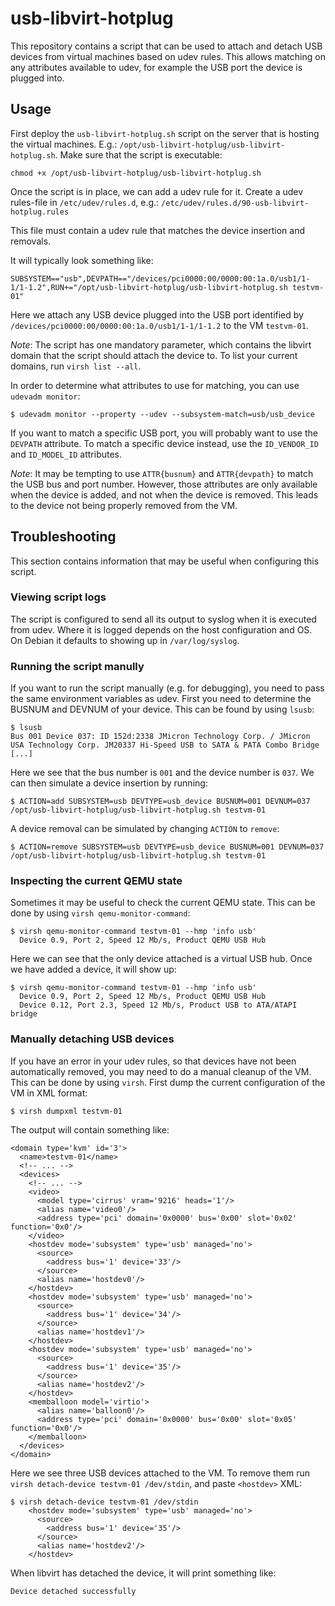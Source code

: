 usb-libvirt-hotplug
===================

This repository contains a script that can be used to attach and detach USB devices from virtual machines based on udev rules.
This allows matching on any attributes available to udev, for example the USB port the device is plugged into.


Usage
-----

First deploy the `usb-libvirt-hotplug.sh` script on the server that is hosting the virtual machines.
E.g.: `/opt/usb-libvirt-hotplug/usb-libvirt-hotplug.sh`.
Make sure that the script is executable:

```
chmod +x /opt/usb-libvirt-hotplug/usb-libvirt-hotplug.sh
```

Once the script is in place, we can add a udev rule for it.
Create a udev rules-file in `/etc/udev/rules.d`, e.g.: `/etc/udev/rules.d/90-usb-libvirt-hotplug.rules`

This file must contain a udev rule that matches the device insertion and removals.

It will typically look something like:

```
SUBSYSTEM=="usb",DEVPATH=="/devices/pci0000:00/0000:00:1a.0/usb1/1-1/1-1.2",RUN+="/opt/usb-libvirt-hotplug/usb-libvirt-hotplug.sh testvm-01"
```

Here we attach any USB device plugged into the USB port identified by `/devices/pci0000:00/0000:00:1a.0/usb1/1-1/1-1.2` to the VM `testvm-01`.

*Note*:
The script has one mandatory parameter, which contains the libvirt domain that the script should attach the device to.
To list your current domains, run `virsh list --all`.

In order to determine what attributes to use for matching, you can use `udevadm monitor`:

```
$ udevadm monitor --property --udev --subsystem-match=usb/usb_device
```

If you want to match a specific USB port, you will probably want to use the `DEVPATH` attribute.
To match a specific device instead, use the `ID_VENDOR_ID` and `ID_MODEL_ID` attributes.

*Note*:
It may be tempting to use `ATTR{busnum}` and `ATTR{devpath}` to match the USB bus and port number.
However, those attributes are only available when the device is added, and not when the device is removed.
This leads to the device not being properly removed from the VM.


Troubleshooting
---------------

This section contains information that may be useful when configuring this script.


### Viewing script logs

The script is configured to send all its output to syslog when it is executed from udev.
Where it is logged depends on the host configuration and OS.
On Debian it defaults to showing up in `/var/log/syslog`.


### Running the script manully

If you want to run the script manually (e.g. for debugging), you need to pass the same environment variables as udev.
First you need to determine the BUSNUM and DEVNUM of your device.
This can be found by using `lsusb`:

```
$ lsusb
Bus 001 Device 037: ID 152d:2338 JMicron Technology Corp. / JMicron USA Technology Corp. JM20337 Hi-Speed USB to SATA & PATA Combo Bridge
[...]
```

Here we see that the bus number is `001` and the device number is `037`.
We can then simulate a device insertion by running:

```
$ ACTION=add SUBSYSTEM=usb DEVTYPE=usb_device BUSNUM=001 DEVNUM=037 /opt/usb-libvirt-hotplug/usb-libvirt-hotplug.sh testvm-01
```

A device removal can be simulated by changing `ACTION` to `remove`:

```
$ ACTION=remove SUBSYSTEM=usb DEVTYPE=usb_device BUSNUM=001 DEVNUM=037 /opt/usb-libvirt-hotplug/usb-libvirt-hotplug.sh testvm-01
```


### Inspecting the current QEMU state

Sometimes it may be useful to check the current QEMU state.
This can be done by using `virsh qemu-monitor-command`:

```
$ virsh qemu-monitor-command testvm-01 --hmp 'info usb'
  Device 0.9, Port 2, Speed 12 Mb/s, Product QEMU USB Hub
```

Here we can see that the only device attached is a virtual USB hub.
Once we have added a device, it will show up:

```
$ virsh qemu-monitor-command testvm-01 --hmp 'info usb'
  Device 0.9, Port 2, Speed 12 Mb/s, Product QEMU USB Hub
  Device 0.12, Port 2.3, Speed 12 Mb/s, Product USB to ATA/ATAPI bridge
```


### Manually detaching USB devices

If you have an error in your udev rules, so that devices have not been automatically removed, you may need to do a manual cleanup of the VM.
This can be done by using `virsh`.
First dump the current configuration of the VM in XML format:

```
$ virsh dumpxml testvm-01
```

The output will contain something like:

```
<domain type='kvm' id='3'>
  <name>testvm-01</name>
  <!-- ... -->
  <devices>
    <!-- ... -->
    <video>
      <model type='cirrus' vram='9216' heads='1'/>
      <alias name='video0'/>
      <address type='pci' domain='0x0000' bus='0x00' slot='0x02' function='0x0'/>
    </video>
    <hostdev mode='subsystem' type='usb' managed='no'>
      <source>
        <address bus='1' device='33'/>
      </source>
      <alias name='hostdev0'/>
    </hostdev>
    <hostdev mode='subsystem' type='usb' managed='no'>
      <source>
        <address bus='1' device='34'/>
      </source>
      <alias name='hostdev1'/>
    </hostdev>
    <hostdev mode='subsystem' type='usb' managed='no'>
      <source>
        <address bus='1' device='35'/>
      </source>
      <alias name='hostdev2'/>
    </hostdev>
    <memballoon model='virtio'>
      <alias name='balloon0'/>
      <address type='pci' domain='0x0000' bus='0x00' slot='0x05' function='0x0'/>
    </memballoon>
  </devices>
</domain>
```

Here we see three USB devices attached to the VM.
To remove them run `virsh detach-device testvm-01 /dev/stdin`, and paste `<hostdev>` XML:

```
$ virsh detach-device testvm-01 /dev/stdin
    <hostdev mode='subsystem' type='usb' managed='no'>
      <source>
        <address bus='1' device='35'/>
      </source>
      <alias name='hostdev2'/>
    </hostdev>
```

When libvirt has detached the device, it will print something like:

```
Device detached successfully
```
